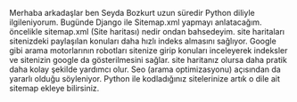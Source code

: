Merhaba arkadaşlar ben Seyda Bozkurt uzun süredir Python diliyle ilgileniyorum. Bugünde Django ile Sitemap.xml yapmayı anlatacağım. öncelikle sitemap.xml (Site haritası) nedir ondan bahsedeyim. site haritaları sitenizdeki paylaşılan konuları daha hızlı indeks almasını sağlıyor. Google gibi arama motorlarının robotları sitenize girip konuları inceleyerek indeksler ve sitenizin google da gösterilmesini sağlar. site haritanız olursa daha pratik daha kolay şekilde yardımcı olur. Seo (arama optimizasyonu) açısından da yararlı olduğu söyleniyor. Python ile kodladığınız sitelerinize artık o dile ait sitemap ekleye bilirsiniz.

